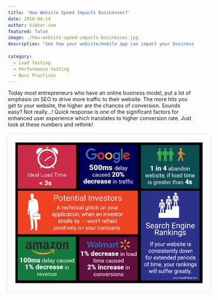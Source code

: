```yaml
---
title: 'How Website Speed Impacts Businesses?'
date: 2018-04-14
author: Vibhor.com
featured: false
image: ./how-website-speed-impacts-businesses.jpg
description: "See how your website/mobile app can impact your business with and without..." 

category:
  - Load Testing
  - Performance testing
  - Best Practices
---
```



<div class="entry-content">
<p >Today most entrepreneurs who have an online business model, put a lot of emphasis on SEO to drive more traffic to their website. The more hits you get to your website, the higher are the chances of conversion.
Sounds easy? Not really...!
Quick response is one of the significant factors for enhanced user experience which translates to higher conversion rate.
Just look at these numbers and rethink!</p>
<div style="width:100%; margin-top:20px; margin-bottom:20px;padding:20px; box-shadow:0 0 10px rgba(0,0,0,0.1)">
<img class="main-img img-responsive" style="" src="./DidYouKnow_FT.png" alt="FrugalTesting how website speed imapcts business">
</div>
</div>

